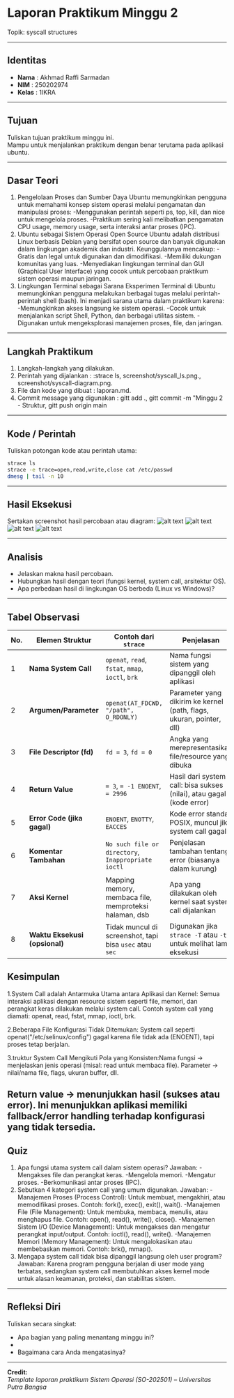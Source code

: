 
# Laporan Praktikum Minggu 2
Topik: syscall structures

---

## Identitas
- **Nama**  : Akhmad Raffi Sarmadan
- **NIM**   : 250202974
- **Kelas** : 1IKRA

---

## Tujuan
Tuliskan tujuan praktikum minggu ini.  
Mampu untuk menjalankan praktikum dengan benar terutama pada aplikasi ubuntu.

---

## Dasar Teori
1. Pengelolaan Proses dan Sumber Daya Ubuntu memungkinkan pengguna untuk memahami konsep sistem operasi melalui pengamatan dan manipulasi proses: -Menggunakan perintah seperti ps, top, kill, dan nice untuk mengelola proses.
-Praktikum sering kali melibatkan pengamatan CPU usage, memory usage, serta interaksi antar proses (IPC).
2. Ubuntu sebagai Sistem Operasi Open Source Ubuntu adalah distribusi Linux berbasis Debian yang bersifat open source dan banyak digunakan dalam lingkungan akademik dan industri. Keunggulannya mencakup:
-Gratis dan legal untuk digunakan dan dimodifikasi.
-Memiliki dukungan komunitas yang luas.
-Menyediakan lingkungan terminal dan GUI (Graphical User Interface) yang cocok untuk percobaan praktikum sistem operasi maupun jaringan.
3. Lingkungan Terminal sebagai Sarana Eksperimen Terminal di Ubuntu memungkinkan pengguna melakukan berbagai tugas melalui perintah-perintah shell (bash). Ini menjadi sarana utama dalam praktikum karena:
-Memungkinkan akses langsung ke sistem operasi.
-Cocok untuk menjalankan script Shell, Python, dan berbagai utilitas sistem.
-Digunakan untuk mengeksplorasi manajemen proses, file, dan jaringan.
---

## Langkah Praktikum
1. Langkah-langkah yang dilakukan.  
2. Perintah yang dijalankan : :strace ls, screenshot/syscall_ls.png., screenshot/syscall-diagram.png. 
3. File dan kode yang dibuat : laporan.md.
4. Commit message yang digunakan : gitt add ., gitt commit -m "Minggu 2 - Struktur, gitt push origin main


---

## Kode / Perintah
Tuliskan potongan kode atau perintah utama:
```bash
strace ls
strace -e trace=open,read,write,close cat /etc/passwd
dmesg | tail -n 10
```

---

## Hasil Eksekusi
Sertakan screenshot hasil percobaan atau diagram:
![alt text](screenshots/Screenshotssyscall1.png)
![alt text](screenshots/Screenshotssyscall2.png)
![alt text](screenshots/Screenshotssyscall3.png)
![alt text](screenshots/Screenshotssyscall.png)

---

## Analisis
- Jelaskan makna hasil percobaan.  
- Hubungkan hasil dengan teori (fungsi kernel, system call, arsitektur OS).  
- Apa perbedaan hasil di lingkungan OS berbeda (Linux vs Windows)?  

---

## Tabel Observasi
| No. | Elemen Struktur               | Contoh dari `strace`                                    | Penjelasan                                                           |
| --- | ----------------------------- | ------------------------------------------------------- | -------------------------------------------------------------------- |
| 1   | **Nama System Call**          | `openat`, `read`, `fstat`, `mmap`, `ioctl`, `brk`       | Nama fungsi sistem yang dipanggil oleh aplikasi                      |
| 2   | **Argumen/Parameter**         | `openat(AT_FDCWD, "/path", O_RDONLY)`                   | Parameter yang dikirim ke kernel (path, flags, ukuran, pointer, dll) |
| 3   | **File Descriptor (fd)**      | `fd = 3`, `fd = 0`                                      | Angka yang merepresentasikan file/resource yang dibuka               |
| 4   | **Return Value**              | `= 3`, `= -1 ENOENT`, `= 2996`                          | Hasil dari system call: bisa sukses (nilai), atau gagal (kode error) |
| 5   | **Error Code (jika gagal)**   | `ENOENT`, `ENOTTY`, `EACCES`                            | Kode error standar POSIX, muncul jika system call gagal              |
| 6   | **Komentar Tambahan**         | `No such file or directory`, `Inappropriate ioctl`      | Penjelasan tambahan tentang error (biasanya dalam kurung)            |
| 7   | **Aksi Kernel**               | Mapping memory, membaca file, memproteksi halaman, dsb  | Apa yang dilakukan oleh kernel saat system call dijalankan           |
| 8   | **Waktu Eksekusi (opsional)** | Tidak muncul di screenshot, tapi bisa `usec` atau `sec` | Digunakan jika `strace -T` atau `-tt` untuk melihat lama eksekusi    |

## Kesimpulan
1.System Call adalah Antarmuka Utama antara Aplikasi dan Kernel:
Semua interaksi aplikasi dengan resource sistem seperti file, memori, dan perangkat keras dilakukan melalui system call.
Contoh system call yang diamati: openat, read, fstat, mmap, ioctl, brk.

2.Beberapa File Konfigurasi Tidak Ditemukan:
System call seperti openat("/etc/selinux/config") gagal karena file tidak ada (ENOENT), tapi proses tetap berjalan.

3.truktur System Call Mengikuti Pola yang Konsisten:Nama fungsi → menjelaskan jenis operasi (misal: read untuk membaca file).
Parameter → nilai/nama file, flags, ukuran buffer, dll.

Return value → menunjukkan hasil (sukses atau error).
Ini menunjukkan aplikasi memiliki fallback/error handling terhadap konfigurasi yang tidak tersedia.
---

## Quiz
1. Apa fungsi utama system call dalam sistem operasi?
   Jawaban: -Mengakses file dan perangkat keras.
-Mengelola memori.
-Mengatur proses.
-Berkomunikasi antar proses (IPC).
2. Sebutkan 4 kategori system call yang umum digunakan. 
   Jawaban: -Manajemen Proses (Process Control):
Untuk membuat, mengakhiri, atau memodifikasi proses.
Contoh: fork(), exec(), exit(), wait().
-Manajemen File (File Management):
Untuk membuka, membaca, menulis, atau menghapus file.
Contoh: open(), read(), write(), close().
-Manajemen Sistem I/O (Device Management):
Untuk mengakses dan mengatur perangkat input/output.
Contoh: ioctl(), read(), write().
-Manajemen Memori (Memory Management):
Untuk mengalokasikan atau membebaskan memori.
Contoh: brk(), mmap().
3. Mengapa system call tidak bisa dipanggil langsung oleh user program?
   Jawaban: Karena program pengguna berjalan di user mode yang terbatas, sedangkan system call membutuhkan akses kernel mode untuk alasan keamanan, proteksi, dan stabilitas sistem.

---

## Refleksi Diri
Tuliskan secara singkat:
- Apa bagian yang paling menantang minggu ini?
- 
- Bagaimana cara Anda mengatasinya?  

---

**Credit:**  
_Template laporan praktikum Sistem Operasi (SO-202501) – Universitas Putra Bangsa_
